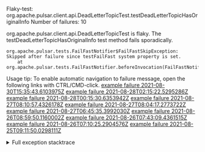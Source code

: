         
Flaky-test: org.apache.pulsar.client.api.DeadLetterTopicTest.testDeadLetterTopicHasOriginalInfo
Number of failures: 10

org.apache.pulsar.client.api.DeadLetterTopicTest is flaky. The testDeadLetterTopicHasOriginalInfo test method fails sporadically.

```
org.apache.pulsar.tests.FailFastNotifier$FailFastSkipException: Skipped after failure since testFailFast system property is set.
	at org.apache.pulsar.tests.FailFastNotifier.beforeInvocation(FailFastNotifier.java:88)

```

Usage tip: To enable automatic navigation to failure message, open the following links with CTRL/CMD-click.
[example failure 2021-08-30T15:35:43.6103975Z](https://github.com/apache/pulsar/runs/3463119398?check_suite_focus=true#step:9:4059)
[example failure 2021-08-28T02:15:22.5295286Z](https://github.com/apache/pulsar/runs/3448473880?check_suite_focus=true#step:9:3056)
[example failure 2021-08-28T00:15:30.6353942Z](https://github.com/apache/pulsar/runs/3447917315?check_suite_focus=true#step:9:2424)
[example failure 2021-08-27T08:10:57.4326178Z](https://github.com/apache/pulsar/runs/3440980370?check_suite_focus=true#step:9:3123)
[example failure 2021-08-27T08:04:17.2773722Z](https://github.com/apache/pulsar/runs/3440855241?check_suite_focus=true#step:9:3048)
[example failure 2021-08-27T06:45:35.3992030Z](https://github.com/apache/pulsar/runs/3440411158?check_suite_focus=true#step:9:3049)
[example failure 2021-08-26T08:59:50.1160002Z](https://github.com/apache/pulsar/runs/3430539961?check_suite_focus=true#step:9:3758)
[example failure 2021-08-26T07:43:09.4361515Z](https://github.com/apache/pulsar/runs/3429972501?check_suite_focus=true#step:9:1680)
[example failure 2021-08-26T07:10:25.2904576Z](https://github.com/apache/pulsar/runs/3429892136?check_suite_focus=true#step:9:3110)
[example failure 2021-08-25T09:11:50.0298111Z](https://github.com/apache/pulsar/runs/3420085427?check_suite_focus=true#step:10:3016)


<details>
<summary>Full exception stacktrace</summary>
<code><pre>
org.apache.pulsar.tests.FailFastNotifier$FailFastSkipException: Skipped after failure since testFailFast system property is set.
	at org.apache.pulsar.tests.FailFastNotifier.beforeInvocation(FailFastNotifier.java:88)

</pre></code>
</details>

